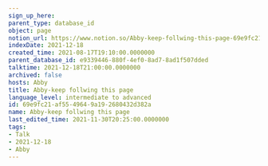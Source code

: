 ```yaml
---
sign_up_here: 
parent_type: database_id
object: page
notion_url: https://www.notion.so/Abby-keep-follwing-this-page-69e9fc21af5549649a192680432d382a
indexDate: 2021-12-18
created_time: 2021-08-17T19:10:00.0000000
parent_database_id: e9339446-880f-4ef0-8ad7-8ad1f507dded
talktime: 2021-12-18T21:00:00.0000000
archived: false
hosts: Abby
title: Abby-keep follwing this page
language_level: intermediate to advanced
id: 69e9fc21-af55-4964-9a19-2680432d382a
name: Abby-keep follwing this page
last_edited_time: 2021-11-30T20:25:00.0000000
tags:
- Talk
- 2021-12-18
- Abby
---
```





